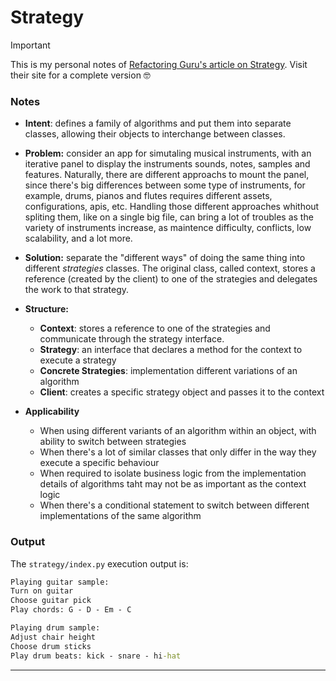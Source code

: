 # Strategy

> [!IMPORTANT]
> This is my personal notes of [Refactoring Guru's article on Strategy](https://refactoring.guru/design-patterns/strategy). Visit their site for a complete version 🤓

### Notes

- **Intent**: defines a family of algorithms and put them into separate classes, allowing their objects to interchange between classes. 

- **Problem:** consider an app for simutaling musical instruments, with an iterative panel to display the instruments sounds, notes, samples and features. Naturally, there are different approachs to mount the panel, since there's big differences between some type of instruments, for example, drums, pianos and flutes requires different assets, configurations, apis, etc. Handling those different approaches whithout spliting them, like on a single big file, can bring a lot of troubles as the variety of instruments increase, as maintence difficulty, conflicts, low scalability, and a lot more. 
 
- **Solution:** separate the "different ways" of doing the same thing into different *strategies* classes. The original class, called context, stores a reference (created by the client) to one of the strategies and delegates the work to that strategy. 


- **Structure:**
  - **Context**: stores a reference to one of the strategies and communicate through the strategy interface.
  - **Strategy**: an interface that declares a method for the context to execute a strategy
  - **Concrete Strategies**: implementation different variations of an algorithm
  - **Client**: creates a specific strategy object and passes it to the context

- **Applicability**
  - When using different variants of an algorithm within an object, with ability to switch between strategies
  - When there's a lot of similar classes that only differ in the way they execute a specific behaviour
  - When required to isolate business logic from the implementation details of algorithms taht may not be as important as the context logic
  - When there's a conditional statement to switch between different implementations of the same algorithm

### Output

The `strategy/index.py` execution output is:

```cmd
Playing guitar sample:
Turn on guitar
Choose guitar pick
Play chords: G - D - Em - C

Playing drum sample:
Adjust chair height
Choose drum sticks
Play drum beats: kick - snare - hi-hat
```
****
